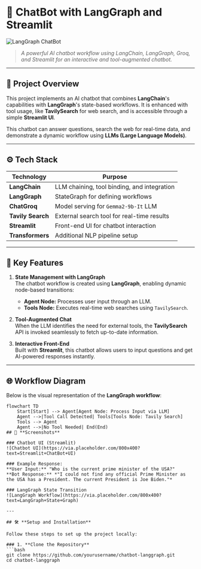 # 🚀 **ChatBot with LangGraph and Streamlit**

![LangGraph ChatBot](https://via.placeholder.com/1200x400?text=ChatBot+Demo+Image)  
> *A powerful AI chatbot workflow using LangChain, LangGraph, Groq, and Streamlit for an interactive and tool-augmented chatbot.*

---

## 📌 **Project Overview**

This project implements an AI chatbot that combines **LangChain**'s capabilities with **LangGraph**'s state-based workflows. It is enhanced with tool usage, like **TavilySearch** for web search, and is accessible through a simple **Streamlit UI**.

This chatbot can answer questions, search the web for real-time data, and demonstrate a dynamic workflow using **LLMs (Large Language Models)**.

---

## ⚙️ **Tech Stack**

| **Technology**            | **Purpose**                                 |
|----------------------------|---------------------------------------------|
| **LangChain**             | LLM chaining, tool binding, and integration |
| **LangGraph**             | StateGraph for defining workflows           |
| **ChatGroq**              | Model serving for `Gemma2-9b-It` LLM        |
| **Tavily Search**         | External search tool for real-time results  |
| **Streamlit**             | Front-end UI for chatbot interaction        |
| **Transformers**          | Additional NLP pipeline setup               |

---

## 🧠 **Key Features**

1. **State Management with LangGraph**  
   The chatbot workflow is created using **LangGraph**, enabling dynamic node-based transitions:
   - **Agent Node:** Processes user input through an LLM.  
   - **Tools Node:** Executes real-time web searches using `TavilySearch`.  

2. **Tool-Augmented Chat**  
   When the LLM identifies the need for external tools, the **TavilySearch** API is invoked seamlessly to fetch up-to-date information.

3. **Interactive Front-End**  
   Built with **Streamlit**, this chatbot allows users to input questions and get AI-powered responses instantly.

---

## 🌐 **Workflow Diagram**

Below is the visual representation of the **LangGraph workflow**:

```mermaid
flowchart TD
    Start[Start] --> Agent[Agent Node: Process Input via LLM]
    Agent -->|Tool Call Detected| Tools[Tools Node: Tavily Search]
    Tools --> Agent
    Agent -->|No Tool Needed| End(End)
## 📸 **Screenshots**

### Chatbot UI (Streamlit)
![Chatbot UI](https://via.placeholder.com/800x400?text=Streamlit+ChatBot+UI)

### Example Response:
**User Input:** "Who is the current prime minister of the USA?"  
**Bot Response:** *"I could not find any official Prime Minister as the USA has a President. The current President is Joe Biden."*

### LangGraph State Transition
![LangGraph Workflow](https://via.placeholder.com/800x400?text=LangGraph+State+Graph)

---

## 🛠️ **Setup and Installation**

Follow these steps to set up the project locally:

### 1. **Clone the Repository**
```bash
git clone https://github.com/yourusername/chatbot-langgraph.git
cd chatbot-langgraph
